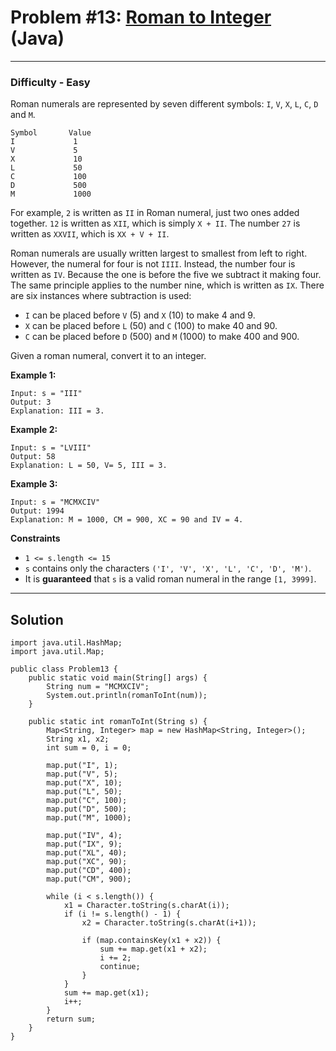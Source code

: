 # Problem #13: [Roman to Integer](https://leetcode.com/problems/roman-to-integer/) (Java)

---

### Difficulty - Easy

Roman numerals are represented by seven different symbols: `I`, `V`, `X`, `L`, `C`, `D` and `M`.

```
Symbol       Value
I             1
V             5
X             10
L             50
C             100
D             500
M             1000
```

For example, `2` is written as `II` in Roman numeral, just two ones added together. `12` is written as `XII`, which is simply `X + II`. The number `27` is written as `XXVII`, which is `XX + V + II`.

Roman numerals are usually written largest to smallest from left to right. However, the numeral for four is not `IIII`. Instead, the number four is written as `IV`. Because the one is before the five we subtract it making four. The same principle applies to the number nine, which is written as `IX`. There are six instances where subtraction is used:

- `I` can be placed before `V` (5) and `X` (10) to make 4 and 9.
- `X` can be placed before `L` (50) and `C` (100) to make 40 and 90.
- `C` can be placed before `D` (500) and `M` (1000) to make 400 and 900.

Given a roman numeral, convert it to an integer.

**Example 1:**

```
Input: s = "III"
Output: 3
Explanation: III = 3.
```

**Example 2:**

```
Input: s = "LVIII"
Output: 58
Explanation: L = 50, V= 5, III = 3.
```

**Example 3:**

```
Input: s = "MCMXCIV"
Output: 1994
Explanation: M = 1000, CM = 900, XC = 90 and IV = 4.
```

**Constraints**

- `1 <= s.length <= 15`
- `s` contains only the characters `('I', 'V', 'X', 'L', 'C', 'D', 'M')`.
- It is **guaranteed** that `s` is a valid roman numeral in the range `[1, 3999]`.

---

## Solution

```
import java.util.HashMap;
import java.util.Map;

public class Problem13 {
    public static void main(String[] args) {
        String num = "MCMXCIV";
        System.out.println(romanToInt(num));
    }

    public static int romanToInt(String s) {
        Map<String, Integer> map = new HashMap<String, Integer>();
        String x1, x2;
        int sum = 0, i = 0;

        map.put("I", 1);
        map.put("V", 5);
        map.put("X", 10);
        map.put("L", 50);
        map.put("C", 100);
        map.put("D", 500);
        map.put("M", 1000);

        map.put("IV", 4);
        map.put("IX", 9);
        map.put("XL", 40);
        map.put("XC", 90);
        map.put("CD", 400);
        map.put("CM", 900);

        while (i < s.length()) {
            x1 = Character.toString(s.charAt(i));
            if (i != s.length() - 1) {
                x2 = Character.toString(s.charAt(i+1));

                if (map.containsKey(x1 + x2)) {
                    sum += map.get(x1 + x2);
                    i += 2;
                    continue;
                }
            }
            sum += map.get(x1);
            i++;
        }
        return sum;
    }
}
```
